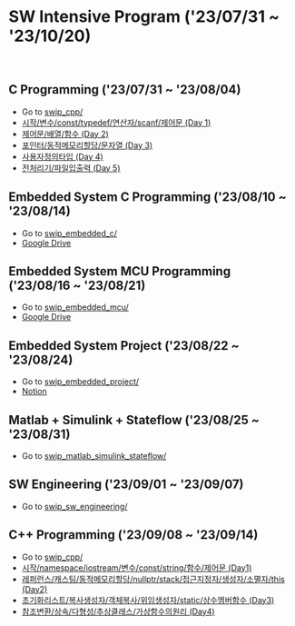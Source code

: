 # SW Intensive Program ('23/07/31 ~ '23/10/20)
<br>

## C Programming ('23/07/31 ~ '23/08/04)
- Go to [swip_cpp/](https://github.com/wew97/HMC_SWIP/tree/main/swip_c/)
- [시작/변수/const/typedef/연산자/scanf/제어문 (Day 1)](https://github.com/wew97/HMC_SWIP/tree/main/swip_c/swip_c_230731)
- [제어문/배열/함수 (Day 2)](https://github.com/wew97/HMC_SWIP/tree/main/swip_c/swip_c_230801)
- [포인터/동적메모리할당/문자열 (Day 3)](https://github.com/wew97/HMC_SWIP/tree/main/swip_c/swip_c_230802)
- [사용자정의타입 (Day 4)](https://github.com/wew97/HMC_SWIP/tree/main/swip_c/swip_c_230803)
- [전처리기/파일입출력 (Day 5)](https://github.com/wew97/HMC_SWIP/tree/main/swip_c/swip_c_230804)

## Embedded System C Programming ('23/08/10 ~ '23/08/14)
- Go to [swip_embedded_c/](https://github.com/wew97/HMC_SWIP/tree/main/swip_embedded_c)
- [Google Drive](https://drive.google.com/drive/folders/1hSKt0XnoClkn1umUGRXyY4-6QL13OZPz?usp=sharing)

## Embedded System MCU Programming ('23/08/16 ~ '23/08/21)
- Go to [swip_embedded_mcu/](https://github.com/wew97/HMC_SWIP/tree/main/swip_embedded_mcu)
- [Google Drive](https://drive.google.com/drive/folders/1hSKt0XnoClkn1umUGRXyY4-6QL13OZPz?usp=sharing)

## Embedded System Project ('23/08/22 ~ '23/08/24)
- Go to [swip_embedded_project/](https://github.com/wew97/HMC_SWIP/tree/main/swip_embedded_project)
- [Notion](https://www.notion.so/yoonjii/HMC-SWIP-project-c5f215f8196a421c8a00b28efb331d88?pvs=4)

## Matlab + Simulink + Stateflow ('23/08/25 ~ '23/08/31)
- Go to [swip_matlab_simulink_stateflow/](https://github.com/wew97/HMC_SWIP/tree/main/swip_matlab_simulink_stateflow)

## SW Engineering ('23/09/01 ~ '23/09/07)
- Go to [swip_sw_engineering/](https://github.com/wew97/HMC_SWIP/tree/main/swip_sw_engineering)

## C++ Programming ('23/09/08 ~ '23/09/14)
- Go to [swip_cpp/](https://github.com/wew97/HMC_SWIP/tree/main/swip_cpp/)
- [시작/namespace/iostream/변수/const/string/함수/제어문 (Day1)](https://github.com/wew97/HMC_SWIP/tree/main/swip_cpp/swip_cpp_230908)
- [레퍼런스/캐스팅/동적메모리할당/nullptr/stack/접근지정자/생성자/소멸자/this (Day2)](https://github.com/wew97/HMC_SWIP/tree/main/swip_cpp/swip_cpp_230911)
- [초기화리스트/복사생성자/객체복사/위임생성자/static/상수멤버함수 (Day3)](https://github.com/wew97/HMC_SWIP/tree/main/swip_cpp/swip_cpp_230912)
- [참조변환/상속/다형성/추상클래스/가상함수의원리 (Day4)](https://github.com/wew97/HMC_SWIP/tree/main/swip_cpp/swip_cpp_230913)